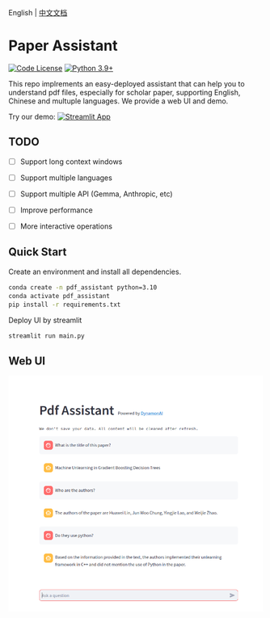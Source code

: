 English | [中文文档](documentations/README_Chinese.md)

# Paper Assistant

[![Code License](https://img.shields.io/badge/Code%20License-Apache_2.0-green.svg)](https://github.com/huawei-lin/LLMsEasyFinetune/blob/master/LICENSE)
[![Python 3.9+](https://img.shields.io/badge/python-3.9+-blue.svg)](https://www.python.org/downloads/release/python-390/)

This repo implrements an easy-deployed assistant that can help you to understand pdf files, especially for scholar paper, supporting English, Chinese and multuple languages. We provide a web UI and demo.

Try our demo: [![Streamlit App](https://static.streamlit.io/badges/streamlit_badge_black_white.svg)](https://dynamonai-pdf-assistant.streamlit.app/)

## TODO

- [ ] Support long context windows
- [ ] Support multiple languages
- [ ] Support multiple API (Gemma, Anthropic, etc)
- [ ] Improve performance
- [ ] More interactive operations


## Quick Start

Create an environment and install all dependencies.

```bash
conda create -n pdf_assistant python=3.10
conda activate pdf_assistant
pip install -r requirements.txt
```

Deploy UI by streamlit
```bash
streamlit run main.py
```

## Web UI

![](assets/example.png)
